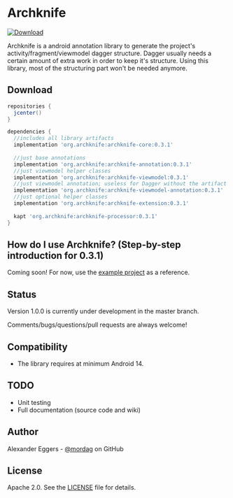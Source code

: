 Archknife
=====
[![Download](https://api.bintray.com/packages/mordag/android/archknife-core/images/download.svg) ](https://bintray.com/mordag/android/archknife-core/_latestVersion)

Archknife is a android annotation library to generate the project's activity/fragment/viewmodel dagger structure. Dagger usually needs a certain amount of extra work in order to keep it's structure. Using this library, most of the structuring part won't be needed anymore.

Download
--------
```gradle
repositories {
  jcenter()
}

dependencies {
  //includes all library artifacts
  implementation 'org.archknife:archknife-core:0.3.1'
  
  //just base annotations
  implementation 'org.archknife:archknife-annotation:0.3.1'
  //just viewmodel helper classes
  implementation 'org.archknife:archknife-viewmodel:0.3.1'
  //just viewmodel annotation; useless for Dagger without the artifact 'archknife-viewmodel'
  implementation 'org.archknife:archknife-viewmodel-annotation:0.3.1'
  //just optional helper classes
  implementation 'org.archknife:archknife-extension:0.3.1'
  
  kapt 'org.archknife:archknife-processor:0.3.1'
}
```

How do I use Archknife? (Step-by-step introduction for 0.3.1)
-------------------
Coming soon! For now, use the [example project][3] as a reference.

Status
------
Version 1.0.0 is currently under development in the master branch.

Comments/bugs/questions/pull requests are always welcome!

Compatibility
-------------

 * The library requires at minimum Android 14.
 
TODO
-------------
* Unit testing
* Full documentation (source code and wiki)

Author
------
Alexander Eggers - [@mordag][2] on GitHub

License
-------
Apache 2.0. See the [LICENSE][1] file for details.


[1]: https://github.com/Mordag/archknife/blob/master/LICENSE
[2]: https://github.com/Mordag
[3]: https://github.com/Mordag/archknife/tree/master/examples
